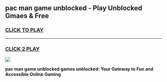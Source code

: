 
## pac man game unblocked - Play Unblocked Gmaes & Free
<h3>
<a href="https://premium.freeplayer.one?title=pac_man_game_unblocked&ref=19F">CLICK TO PLAY</a></h3>
<hr>

<h3>
<a href="https://premium.freeplayer.one?title=pac_man_game_unblocked&ref=19F">CLICK 2 PLAY</a>
  
</h3>

<a href="https://premium.freeplayer.one?title=pac_man_game_unblocked&ref=19F/"><img src="https://clearcache.store/games.png"></a>


**pac man game unblocked games unblocked: Your Gateway to Fun and Accessible Online Gaming**
